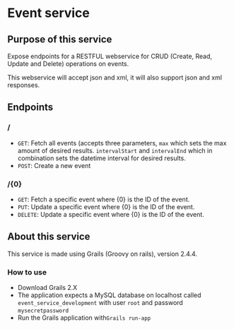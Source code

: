 <h1>Event service</h1>
<h2>Purpose of this service</h2>
<p>Expose endpoints for a RESTFUL webservice for CRUD (Create, Read, Update and Delete) operations on events.</p>
<p>This webservice will accept json and xml, it will also support json and xml responses.</p>

<h2>Endpoints</h2>
<h3>/</h3>
<ul>
  <li><code>GET</code>: Fetch all events (accepts three parameters, <code>max</code> which sets the max amount of desired results. <code>intervalStart</code> and <code>intervalEnd</code> which in combination sets the datetime interval for desired results.</li>
  <li><code>POST</code>: Create a new event</li>
</ul>
<h3>/{0}</h3>
<ul>
  <li><code>GET</code>: Fetch a specific event where {0} is the ID of the event.</li>
  <li><code>PUT</code>: Update a specific event where {0} is the ID of the event.</li>
  <li><code>DELETE</code>: Update a specific event where {0} is the ID of the event.</li>
</ul>
<h2>About this service</h2>
<p>This service is made using Grails (Groovy on rails), version 2.4.4.</p>
<h3>How to use</h3>
<ul>
  <li>Download Grails 2.X</li>
  <li>The application expects a MySQL database on localhost called <code>event_service_development</code> with user <code>root</code> and password <code>mysecretpassword</code>
  <li>Run the Grails application with<code>Grails run-app</code></li>
</ul>
